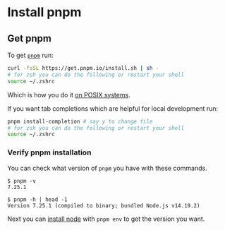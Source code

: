 # Install pnpm

## Get pnpm

To get [`pnpm`](https://pnpm.io/motivation) run:

```zsh
curl -fsSL https://get.pnpm.io/install.sh | sh -
# for zsh you can do the following or restart your shell
source ~/.zshrc
```

Which is how you do it [on POSIX systems](https://pnpm.io/installation).

If you want tab completions which are helpful for local development run:

```zsh
pnpm install-completion # say y to change file
# for zsh you can do the following or restart your shell
source ~/.zshrc
```

### Verify pnpm installation

You can check what version of `pnpm` you have with these commands.

```console
$ pnpm -v
7.25.1

$ pnpm -h | head -1
Version 7.25.1 (compiled to binary; bundled Node.js v14.19.2)
```

Next you can [install node](guides/install-node.md) with `pnpm env` to get the
version you want.
